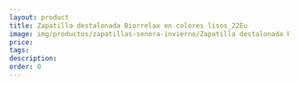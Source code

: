 ```yaml
---
layout: product
title: Zapatilla destalonada Biorrelax en colores lisos_22Eu
image: img/productos/zapatillas-senora-invierno/Zapatilla destalonada Biorrelax en colores lisos_22Eu.webp
price: 
tags: 
description: 
order: 0
---
```

